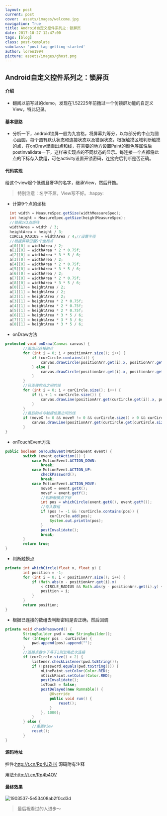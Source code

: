 ```yaml
---
layout: post
current: post
cover:  assets/images/welcome.jpg
navigation: True
title: Android自定义控件系列之：锁屏页
date: 2017-10-27 12:47:00
tags: [blog]
class: post-template
subclass: 'post tag-getting-started'
author: loren1994
picture: assets/images/ghost.png
---
```


## Android自定义控件系列之：锁屏页

<!-- more -->
#### 介绍

* 翻阅以前写过的demo，发现在1.52225年前撸过一个仿锁屏功能的自定义View，特此记录。

#### 基本思路

* 分析一下，android锁屏一般为九宫格，将屏幕九等分，以每部分的中点为圆心画圆，每个圆有默认状态和连接状态以及错误状态，根据触摸区域判断触摸的点，在onDraw里画出点和线，在需要的地方设置Paint的颜色等属性后postInvalidate一下，这样来实现点的不同状态的显示。每连接一个点都将此点的下标存入数组，可在activity设置开锁密码，连接完后判断是否正确。

#### 代码实现

给这个view起个低调且奢华的名字，继承View，然后开撸。

> 特别注意：名字不屌，View写不好。:happy:

* 计算9个点的坐标

~~~~Java
  int width = MeasureSpec.getSize(widthMeasureSpec);
  int height = MeasureSpec.getSize(heightMeasureSpec);
  //锁屏3x3点矩阵
  widthArea = width / 3;
  heightArea = height / 3;
  CIRCLE_RADIUS = widthArea / 4;//设置半径
  //根据屏幕设置9个坐标点
  a[0][0] = widthArea / 2;
  a[1][0] = widthArea * 2 * 0.75f;
  a[2][0] = widthArea * 3 * 5 / 6;
  a[3][0] = widthArea / 2;
  a[4][0] = widthArea * 2 * 0.75f;
  a[5][0] = widthArea * 3 * 5 / 6;
  a[6][0] = widthArea / 2;
  a[7][0] = widthArea * 2 * 0.75f;
  a[8][0] = widthArea * 3 * 5 / 6;
  a[0][1] = heightArea / 2;
  a[1][1] = heightArea / 2;
  a[2][1] = heightArea / 2;
  a[3][1] = heightArea * 2 * 0.75f;
  a[4][1] = heightArea * 2 * 0.75f;
  a[5][1] = heightArea * 2 * 0.75f;
  a[6][1] = heightArea * 3 * 5 / 6;
  a[7][1] = heightArea * 3 * 5 / 6;
  a[8][1] = heightArea * 3 * 5 / 6;
~~~~

* onDraw方法

~~~~java
protected void onDraw(Canvas canvas) {
        //画出已连接的点
        for (int i = 0; i < positionArr.size(); i++) {
            if (curCircle.contains(i)) {
                canvas.drawCircle(positionArr.get(i).x, positionArr.get(i).y, CIRCLE_RADIUS, mClickPaint);
            } else {
                canvas.drawCircle(positionArr.get(i).x, positionArr.get(i).y, CIRCLE_RADIUS, mPaint);
            }
        }
        //已连接的点之间的线
        for (int i = 0; i < curCircle.size(); i++) {
            if (i + 1 < curCircle.size()) {
                canvas.drawLine(positionArr.get(curCircle.get(i)).x, positionArr.get(curCircle.get(i)).y, positionArr.get(curCircle.get(i + 1)).x, positionArr.get(curCircle.get(i + 1)).y, mLinePaint);
            }
        }
        //最后的点与触摸位置之间的线
        if (moveX != 0 && moveY != 0 && curCircle.size() > 0 && curCircle.size() < 9 && isTouch) {
            canvas.drawLine(positionArr.get(curCircle.get(curCircle.size() - 1)).x, positionArr.get(curCircle.get(curCircle.size() - 1)).y, moveX, moveY, mLinePaint);
        }
}
~~~~

* onTouchEvent方法

~~~java
public boolean onTouchEvent(MotionEvent event) {
        switch (event.getAction()) {
            case MotionEvent.ACTION_DOWN:
                break;
            case MotionEvent.ACTION_UP:
                checkPassword();
                break;
            case MotionEvent.ACTION_MOVE:
                moveX = event.getX();
                moveY = event.getY();
                //判断触摸点下标
                int pos = whichCircle(event.getX(), event.getY());
                //存入数组
                if (pos != -1 && !curCircle.contains(pos)) {
                    curCircle.add(pos);
                    System.out.println(pos);
                }
                postInvalidate();
                break;
        }
        return true;
}
~~~

- 判断触摸点

```java
private int whichCircle(float x, float y) {
        int position = -1;
        for (int i = 0; i < positionArr.size(); i++) {
            if (Math.abs(x - positionArr.get(i).x) 
                < CIRCLE_RADIUS && Math.abs(y - positionArr.get(i).y) <CIRCLE_RADIUS) {
                position = i;
            }
        }
        return position;
}
```

* 根据已连接的数组去判断密码是否正确，然后回调

~~~~java
private void checkPassword() {
        StringBuilder pwd = new StringBuilder();
        for (Integer pos : curCircle) {
            pwd.append(pos).append("");
        }
        //连接点数小于等于2则忽略此次连接
        if (curCircle.size() > 2) {
            listener.checkListener(pwd.toString());
            if (!password.equals(pwd.toString())) {
                mLinePaint.setColor(Color.RED);
                mClickPaint.setColor(Color.RED);
                postInvalidate();
                isTouch = false;
                postDelayed(new Runnable() {
                    @Override
                    public void run() {
                        reset();
                    }
                }, 1000);
            }
        } else {
          	//重置View
            reset();
        }
}
~~~~

#### 源码地址

控件:<http://t.cn/Rp4UZHK>  源码附有注释

用法:<http://t.cn/Rp4b4OV>

#### 最终效果

![1903537-5e53408ab2f0cd3d](assets/images/1903537-5e53408ab2f0cd3d.png)

> 最后祝看过的人进步～

